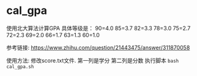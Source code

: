 # cal_gpa
使用北大算法计算GPA
具体等级是：
90=4.0
85=3.7
82=3.3 
78=3.0 
75=2.7 
72=2.3
69=2.0 
66=1.7
63=1.3
60=1.0

参考链接: https://www.zhihu.com/question/21443475/answer/311870058

使用方法:
修改score.txt文件.  第一列是学分 第二列是分数
执行脚本 `bash cal_gpa.sh`
